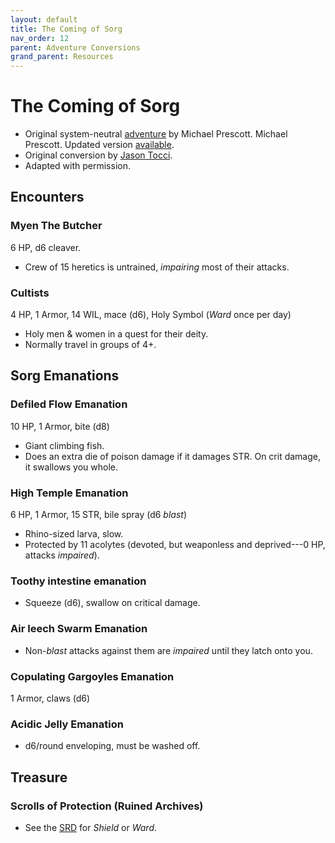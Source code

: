 ```yaml
---
layout: default
title: The Coming of Sorg
nav_order: 12
parent: Adventure Conversions
grand_parent: Resources
---
```


# The Coming of Sorg

- Original system-neutral [adventure](http://blog.trilemma.com/2014/06/the-coming-of-sorg.html) by Michael Prescott. Michael Prescott. Updated version [available](https://www.drivethrurpg.com/product/286792/Trilemma-Adventures-Compendium-Volume-I).
- Original conversion by [Jason Tocci](https://jasontocci.itch.io/agents-of-the-odd/devlog/180126/adapting-scenarios-for-agents-of-the-odd).  
- Adapted with permission.

## Encounters

### Myen The Butcher 
6 HP, d6 cleaver.
- Crew of 15 heretics is untrained, *impairing* most of their attacks.

### Cultists
4 HP, 1 Armor, 14 WIL, mace (d6), Holy Symbol (_Ward_ once per day)  
- Holy men & women in a quest for their deity.  
- Normally travel in groups of 4+.  

## Sorg Emanations

### Defiled Flow Emanation 
10 HP, 1 Armor, bite (d8)
- Giant climbing fish.
- Does an extra die of poison damage if it damages STR. On crit damage, it swallows you whole.

### High Temple Emanation 
6 HP, 1 Armor, 15 STR, bile spray (d6 *blast*)
- Rhino-sized larva, slow.
- Protected by 11 acolytes (devoted, but weaponless and deprived---0 HP, attacks *impaired*).

### Toothy intestine emanation 
- Squeeze (d6), swallow on critical damage.

### Air leech Swarm Emanation 
- Non-*blast* attacks against them are *impaired* until they latch onto you.

### Copulating Gargoyles Emanation 
1 Armor, claws (d6)

### Acidic Jelly Emanation 
- d6/round enveloping, must be washed off.

## Treasure
### Scrolls of Protection (Ruined Archives)
- See the [SRD](/cairn-srd#100-spells) for _Shield_ or _Ward_.
